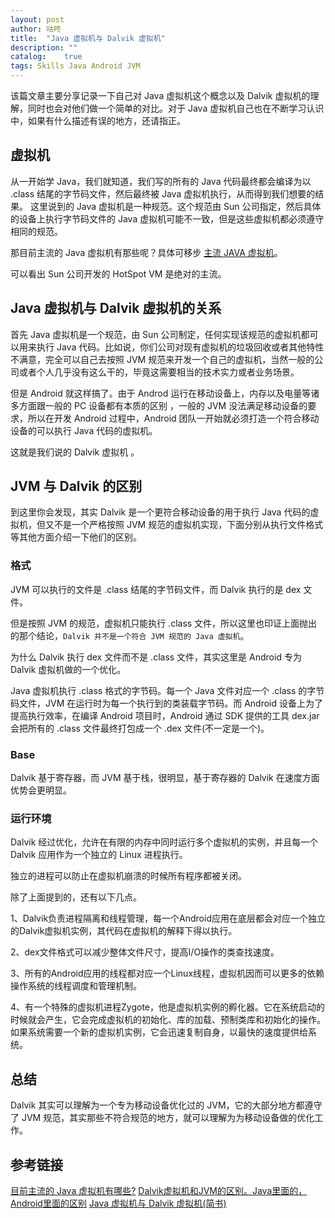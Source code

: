 ```yaml
---
layout: post
author: 咕咚
title:  "Java 虚拟机与 Dalvik 虚拟机"
description: ""
catalog:    true
tags: Skills Java Android JVM
---
```


该篇文章主要分享记录一下自己对 Java 虚拟机这个概念以及 Dalvik 虚拟机的理解，同时也会对他们做一个简单的对比。对于 Java 虚拟机自己也在不断学习认识中，如果有什么描述有误的地方，还请指正。

## 虚拟机

从一开始学 Java，我们就知道，我们写的所有的 Java 代码最终都会编译为以 .class  结尾的字节码文件，然后最终被 Java 虚拟机执行，从而得到我们想要的结果。
这里说到的 Java 虚拟机是一种规范。这个规范由 Sun 公司指定，然后具体的设备上执行字节码文件的 Java 虚拟机可能不一致，但是这些虚拟机都必须遵守相同的规范。

那目前主流的 Java 虚拟机有那些呢？具体可移步 [主流 JAVA 虚拟机](https://github.com/maoruibin/ArticlePart/issues/1)。

可以看出 Sun 公司开发的 HotSpot VM 是绝对的主流。

## Java 虚拟机与 Dalvik 虚拟机的关系 

首先 Java 虚拟机是一个规范，由 Sun 公司制定，任何实现该规范的虚拟机都可以用来执行 Java 代码。比如说，你们公司对现有虚拟机的垃圾回收或者其他特性不满意，完全可以自己去按照 JVM 规范来开发一个自己的虚拟机，当然一般的公司或者个人几乎没有这么干的，毕竟这需要相当的技术实力或者业务场景。

但是 Android 就这样搞了。由于 Androd 运行在移动设备上，内存以及电量等诸多方面跟一般的 PC 设备都有本质的区别 ，一般的 JVM 没法满足移动设备的要求，所以在开发 Android 过程中，Android 团队一开始就必须打造一个符合移动设备的可以执行 Java 代码的虚拟机。

这就是我们说的 Dalvik 虚拟机 。

## JVM 与 Dalvik 的区别

到这里你会发现，其实 Dalvik 是一个更符合移动设备的用于执行 Java 代码的虚拟机，但又不是一个严格按照 JVM 规范的虚拟机实现，下面分别从执行文件格式等其他方面介绍一下他们的区别。

### 格式

JVM 可以执行的文件是 .class 结尾的字节码文件，而 Dalvik 执行的是 dex  文件。

但是按照 JVM 的规范，虚拟机只能执行 .class 文件，所以这里也印证上面抛出的那个结论，`Dalvik 并不是一个符合 JVM 规范的 Java 虚拟机`。

为什么 Dalvik 执行 dex 文件而不是 .class 文件，其实这里是 Android 专为 Dalvik 虚拟机做的一个优化。

Java 虚拟机执行 .class 格式的字节码。每一个 Java 文件对应一个 .class 的字节码文件，JVM 在运行时为每一个执行到的类装载字节码。而 Android 设备上为了提高执行效率，在编译 Android 项目时，Android 通过 SDK 提供的工具 dex.jar 会把所有的 .class 文件最终打包成一个 .dex 文件(不一定是一个)。


### Base
Dalvik 基于寄存器，而 JVM 基于栈，很明显，基于寄存器的 Dalvik 在速度方面优势会更明显。

### 运行环境

Dalvik 经过优化，允许在有限的内存中同时运行多个虚拟机的实例，并且每一个 Dalvik 应用作为一个独立的 Linux 进程执行。

独立的进程可以防止在虚拟机崩溃的时候所有程序都被关闭。

除了上面提到的，还有以下几点。

1、Dalvik负责进程隔离和线程管理，每一个Android应用在底层都会对应一个独立的Dalvik虚拟机实例，其代码在虚拟机的解释下得以执行。

2、dex文件格式可以减少整体文件尺寸，提高I/O操作的类查找速度。

3、所有的Android应用的线程都对应一个Linux线程，虚拟机因而可以更多的依赖操作系统的线程调度和管理机制。

4、有一个特殊的虚拟机进程Zygote，他是虚拟机实例的孵化器。它在系统启动的时候就会产生，它会完成虚拟机的初始化、库的加载、预制类库和初始化的操作。如果系统需要一个新的虚拟机实例，它会迅速复制自身，以最快的速度提供给系统。

## 总结

Dalvik 其实可以理解为一个专为移动设备优化过的 JVM，它的大部分地方都遵守了 JVM 规范，其实那些不符合规范的地方，就可以理解为为移动设备做的优化工作。

## 参考链接
[目前主流的 Java 虚拟机有哪些?](https://zhihu.com/question/29265430/answer/43818804)
[Dalvik虚拟机和JVM的区别。Java里面的，Android里面的区别](https://zhidao.baidu.com/question/1238373007717632179.html)
[Java 虚拟机与 Dalvik 虚拟机(简书)](http://www.jianshu.com/p/a8cc7a92137c)
